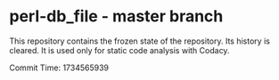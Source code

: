# perl-db_file - master branch

This repository contains the frozen state of the repository.
Its history is cleared. It is used only for static code
analysis with Codacy.

Commit Time: 1734565939